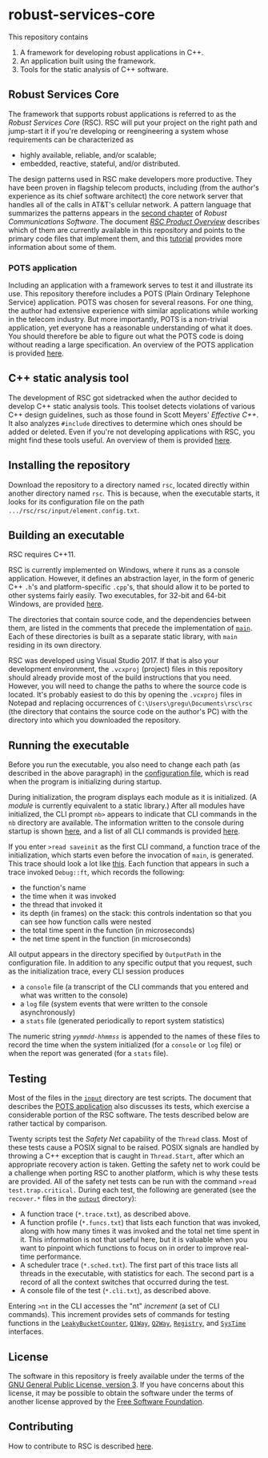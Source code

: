 # robust-services-core

This repository contains
1. A framework for developing robust applications in C++.
2. An application built using the framework.
3. Tools for the static analysis of C++ software.

## Robust Services Core

The framework that supports robust applications is referred to as the *Robust Services
Core* (RSC).  RSC will put your project on the right path and jump-start it if you're
developing or reengineering a system whose requirements can be characterized as

- highly available, reliable, and/or scalable;
- embedded, reactive, stateful, and/or distributed.

The design patterns used in RSC make developers more productive.  They have been proven
in flagship telecom products, including (from the author's experience as its chief
software architect) the core network server that handles all of the calls in AT&T's
cellular network.  A pattern language that summarizes the patterns appears in the
[second chapter](/docs/RCS-chapter-2.pdf) of *Robust Communications Software*.  The
document [*RSC Product Overview*](/docs/RSC-Product-Overview.pdf) describes which of
them are currently available in this repository and points to the primary code files
that implement them, and this [tutorial](/docs/RCS-tutorial.pdf) provides more
information about some of them.

### POTS application

Including an application with a framework serves to test it and illustrate its use.
This repository therefore includes a POTS (Plain Ordinary Telephone Service) application.
POTS was chosen for several reasons.  For one thing, the author had extensive experience
with similar applications while working in the telecom industry.  But more importantly,
POTS is a non-trivial application, yet everyone has a reasonable understanding of what
it does.  You should therefore be able to figure out what the POTS code is doing without
reading a large specification.  An overview of the POTS application is provided
[here](/docs/RSC-POTS-Application.md).

## C++ static analysis tool

The development of RSC got sidetracked when the author decided to develop C++
static analysis tools.  This toolset detects violations of various C++ design
guidelines, such as those found in Scott Meyers' *Effective C++*.  It also analyzes
`#include` directives to determine which ones should be added or deleted.  Even if
you're not developing applications with RSC, you might find these tools useful.
An overview of them is provided [here](docs/RSC-Cpp-Static-Analysis-Tools.md).

## Installing the repository

Download the repository to a directory named `rsc`, located directly within another
directory named `rsc`.  This is because, when the executable starts, it looks for
its configuration file on the path `.../rsc/rsc/input/element.config.txt`.

## Building an executable

RSC requires C++11.

RSC is currently implemented on Windows, where it runs as a console application.
However, it defines an abstraction layer, in the form of generic C++ `.h`'s and
platform-specific `.cpp`'s, that should allow it to be ported to other systems
fairly easily.  Two executables, for 32-bit and 64-bit Windows, are provided
[here](/exe).

The directories that contain source code, and the dependencies between them, are
listed in the comments that precede the implementation of [`main`](/rsc/main.cpp).
Each of these directories is built as a separate static library, with `main`
residing in its own directory.

RSC was developed using Visual Studio 2017.  If that is also your development
environment, the `.vcxproj` (project) files in this repository should already
provide most of the build instructions that you need.  However, you will need
to change the paths to where the source code is located.  It's probably
easiest to do this by opening the `.vcxproj` files in Notepad and replacing
occurrences of `C:\Users\gregu\Documents\rsc\rsc` (the directory that contains
the source code on the author's PC) with the directory into which you downloaded
the repository.

## Running the executable

Before you run the executable, you also need to change each path (as described in
the above paragraph) in the [configuration file](input/element.config.txt), which
is read when the program is initializing during startup.

During initialization, the program displays each module as it is initialized.  (A
*module* is currently equivalent to a static library.)  After all modules have
initialized, the CLI prompt `nb>` appears to indicate that CLI commands in the
`nb` directory are available.  The information written to the console during
startup is shown [here](/docs/output/startup.txt), and a list of all CLI commands
is provided [here](/docs/output/help.cli.txt).

If you enter `>read saveinit` as the first CLI command, a function trace of the
initialization, which starts even before the invocation of `main`, is generated.
This trace should look a lot like [this](/docs/output/init.trace.txt).  Each function
that appears in such a trace invoked `Debug::ft`, which records the following:
  * the function's name
  * the time when it was invoked
  * the thread that invoked it
  * its depth (in frames) on the stack: this controls indentation so that you can
see how function calls were nested
  * the total time spent in the function (in microseconds)
  * the net time spent in the function (in microseconds)

All output appears in the directory specified by `OutputPath` in the configuration file.
In addition to any specific output that you request, such as the initialization trace,
every CLI session produces
  * a `console` file (a transcript of the CLI commands that you entered and what was
written to the console)
  * a `log` file (system events that were written to the console asynchronously)
  * a `stats` file (generated periodically to report system statistics)

The numeric string *`yymmdd-hhmmss`* is appended to the names of these files to record
the time when the system initialized (for a `console` or `log` file) or when the report
was generated (for a `stats` file).

## Testing

Most of the files in the [`input`](/input) directory are test scripts.  The document that
describes the [POTS application](/docs/RSC-POTS-Application.md) also discusses its tests,
which exercise a considerable portion of the RSC software.  The tests described below are
rather tactical by comparison.

Twenty scripts test the *Safety Net* capability of the `Thread` class.  Most of these tests
cause a POSIX signal to be raised.  POSIX signals are handled by throwing a C++ exception
that is caught in `Thread.Start`, after which an appropriate recovery action is taken.
Getting the safety net to work could be a challenge when porting RSC to another
platform, which is why these tests are provided.  All of the safety net tests can be run
with the command `>read test.trap.critical.`  During each test, the following are generated
(see the `recover.*` files in the [`output`](/docs/output) directory):

  * A function trace (`*.trace.txt`), as described above.
  * A function profile (`*.funcs.txt`) that lists each function that was invoked, along with
how many times it was invoked and the total net time spent in it.  This information is not
that useful here, but it is valuable when you want to pinpoint which functions to focus on in
order to improve real-time performance.
  * A scheduler trace (`*.sched.txt`).  The first part of this trace lists all threads in the
executable, with statistics for each.  The second part is a record of all the context switches
that occurred during the test.
  * A console file of the test (`*.cli.txt`), as described above.
 
Entering `>nt` in the CLI accesses the "nt" *increment* (a set of CLI commands).  This increment
provides sets of commands for testing functions in the [`LeakyBucketCounter`](/nb/LeakyBucketCounter.h),
[`Q1Way`](/nb/Q1Way.h), [`Q2Way`](/nb/Q2Way.h), [`Registry`](/nb/Registry.h), and
[`SysTime`](/nb/SysTime.h) interfaces.

## License

The software in this repository is freely available under the terms of the [GNU General Public
License, version 3](/LICENSE.txt).  If you have concerns about this license, it may be possible
to obtain the software under the terms of another license approved by the [Free Software
Foundation](https://www.gnu.org/licenses/license-list.html).

## Contributing

How to contribute to RSC is described [here](CONTRIBUTING.md).
